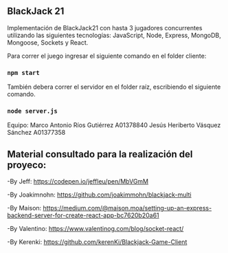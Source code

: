 ## BlackJack 21

Implementación de BlackJack21 con hasta 3 jugadores concurrentes utilizando las siguientes tecnologías: JavaScript, Node, Express, MongoDB, Mongoose, Sockets y React.

Para correr el juego ingresar el siguiente comando en el folder cliente:

### `npm start`

También debera correr el servidor en el folder raíz, escribiendo el siguiente comando.

### `node server.js`

Equipo:
  Marco Antonio Ríos Gutiérrez A01378840
  Jesús Heriberto Vásquez Sánchez A01377358
  
## Material consultado para la realización del proyeco:
-By Jeff: https://codepen.io/jeffleu/pen/MbVGmM

-By Joakimnohn: https://github.com/joakimmohn/blackjack-multi

-By Maison: https://medium.com/@maison.moa/setting-up-an-express-backend-server-for-create-react-app-bc7620b20a61

-By Valentino: https://www.valentinog.com/blog/socket-react/

-By Kerenki: https://github.com/kerenKi/Blackjack-Game-Client
